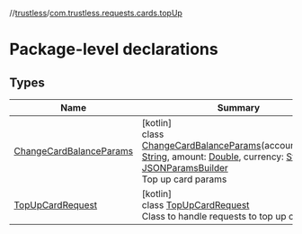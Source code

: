 //[trustless](../../index.md)/[com.trustless.requests.cards.topUp](index.md)

# Package-level declarations

## Types

| Name | Summary |
|---|---|
| [ChangeCardBalanceParams](-change-card-balance-params/index.md) | [kotlin]<br>class [ChangeCardBalanceParams](-change-card-balance-params/index.md)(accountNumber: [String](https://kotlinlang.org/api/latest/jvm/stdlib/kotlin/-string/index.html), amount: [Double](https://kotlinlang.org/api/latest/jvm/stdlib/kotlin/-double/index.html), currency: [String](https://kotlinlang.org/api/latest/jvm/stdlib/kotlin/-string/index.html)) : [JSONParamsBuilder](../com.trustless.params/-j-s-o-n-params-builder/index.md)<br>Top up card params |
| [TopUpCardRequest](-top-up-card-request/index.md) | [kotlin]<br>class [TopUpCardRequest](-top-up-card-request/index.md)<br>Class to handle requests to top up card |
